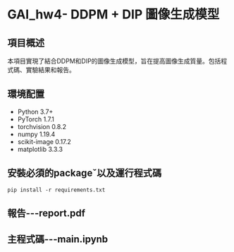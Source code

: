 # GAI_hw4- DDPM + DIP 圖像生成模型
## 項目概述
本項目實現了結合DDPM和DIP的圖像生成模型，旨在提高圖像生成質量。包括程式碼、實驗結果和報告。

## 環境配置
- Python 3.7+
- PyTorch 1.7.1
- torchvision 0.8.2
- numpy 1.19.4
- scikit-image 0.17.2
- matplotlib 3.3.3

## 安裝必須的packageˇ以及運行程式碼
```pip install -r requirements.txt```

## 報告---report.pdf
## 主程式碼---main.ipynb
